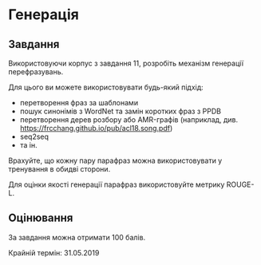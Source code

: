 # Генерація

## Завдання

Використовуючи корпус з завдання 11, розробіть механізм генерації перефразувань.

Для цього ви можете використовувати будь-який підхід:
- перетворення фраз за шаблонами
- пошук синонімів з WordNet та замін коротких фраз з PPDB
- перетворення дерев розбору або AMR-графів (наприклад, див. https://frcchang.github.io/pub/acl18.song.pdf)
- seq2seq
- та ін.

Врахуйте, що кожну пару парафраз можна використовувати у тренування в обидві сторони.

Для оцінки якості генерації парафраз використовуйте метрику ROUGE-L.

## Оцінювання

За завдання можна отримати 100 балів.

Крайній термін: 31.05.2019
